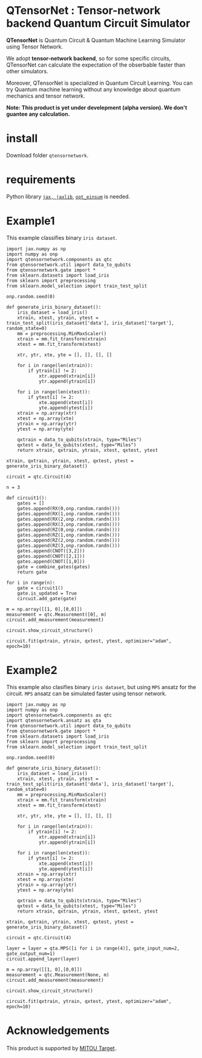 # QTensorNet : Tensor-network backend Quantum Circuit Simulator

**QTensorNet** is Quantum Circuit & Quantum Machine Learning Simulator using Tensor Network.

We adopt **tensor-network backend**, so for some specific circuits, QTensorNet can calculate the expectation of the obserbable faster than other simulators.

Moreover, QTensorNet is specialized in Quantum Circuit Learning. You can try Quantum machine learning without any knowledge about quantum mechanics and tensor network.

**Note: This product is yet under develepment (alpha version). We don't guantee any calculation.**

# install
Download folder `qtensornetwork`.

# requirements
Python library [`jax, jaxlib`](https://github.com/google/jax), [`opt_einsum`](https://github.com/dgasmith/opt_einsum) is needed.

# Example1
This example classifies binary `iris dataset`.

```
import jax.numpy as np
import numpy as onp
import qtensornetwork.components as qtc
from qtensornetwork.util import data_to_qubits
from qtensornetwork.gate import *
from sklearn.datasets import load_iris
from sklearn import preprocessing
from sklearn.model_selection import train_test_split

onp.random.seed(0)

def generate_iris_binary_dataset():
    iris_dataset = load_iris()
    xtrain, xtest, ytrain, ytest = train_test_split(iris_dataset['data'], iris_dataset['target'], random_state=0)
    mm = preprocessing.MinMaxScaler()
    xtrain = mm.fit_transform(xtrain)
    xtest = mm.fit_transform(xtest)

    xtr, ytr, xte, yte = [], [], [], []

    for i in range(len(xtrain)):
        if ytrain[i] != 2:
            xtr.append(xtrain[i])
            ytr.append(ytrain[i])

    for i in range(len(xtest)):
        if ytest[i] != 2:
            xte.append(xtest[i])
            yte.append(ytest[i])
    xtrain = np.array(xtr)
    xtest = np.array(xte)
    ytrain = np.array(ytr)
    ytest = np.array(yte)

    qxtrain = data_to_qubits(xtrain, type="Miles")
    qxtest = data_to_qubits(xtest, type="Miles")
    return xtrain, qxtrain, ytrain, xtest, qxtest, ytest

xtrain, qxtrain, ytrain, xtest, qxtest, ytest = generate_iris_binary_dataset()

circuit = qtc.Circuit(4)

n = 3

def circuit1():
    gates = []
    gates.append(RX(0,onp.random.randn()))
    gates.append(RX(1,onp.random.randn()))
    gates.append(RX(2,onp.random.randn()))
    gates.append(RX(3,onp.random.randn()))
    gates.append(RZ(0,onp.random.randn()))
    gates.append(RZ(1,onp.random.randn()))
    gates.append(RZ(2,onp.random.randn()))
    gates.append(RZ(3,onp.random.randn()))
    gates.append(CNOT([3,2]))
    gates.append(CNOT([2,1]))
    gates.append(CNOT([1,0]))
    gate = combine_gates(gates)
    return gate

for i in range(n):
    gate = circuit1()
    gate.is_updated = True
    circuit.add_gate(gate)

m = np.array([[1, 0],[0,0]])
measurement = qtc.Measurement([0], m)
circuit.add_measurement(measurement)

circuit.show_circuit_structure()

circuit.fit(qxtrain, ytrain, qxtest, ytest, optimizer="adam", epoch=10)
```

# Example2
This example also clasifies binary `iris dataset`, but
using `MPS` ansatz for the circuit. `MPS` ansatz can be simulated
faster using tensor network.
```
import jax.numpy as np
import numpy as onp
import qtensornetwork.components as qtc
import qtensornetwork.ansatz as qta
from qtensornetwork.util import data_to_qubits
from qtensornetwork.gate import *
from sklearn.datasets import load_iris
from sklearn import preprocessing
from sklearn.model_selection import train_test_split

onp.random.seed(0)

def generate_iris_binary_dataset():
    iris_dataset = load_iris()
    xtrain, xtest, ytrain, ytest = train_test_split(iris_dataset['data'], iris_dataset['target'], random_state=0)
    mm = preprocessing.MinMaxScaler()
    xtrain = mm.fit_transform(xtrain)
    xtest = mm.fit_transform(xtest)

    xtr, ytr, xte, yte = [], [], [], []

    for i in range(len(xtrain)):
        if ytrain[i] != 2:
            xtr.append(xtrain[i])
            ytr.append(ytrain[i])

    for i in range(len(xtest)):
        if ytest[i] != 2:
            xte.append(xtest[i])
            yte.append(ytest[i])
    xtrain = np.array(xtr)
    xtest = np.array(xte)
    ytrain = np.array(ytr)
    ytest = np.array(yte)

    qxtrain = data_to_qubits(xtrain, type="Miles")
    qxtest = data_to_qubits(xtest, type="Miles")
    return xtrain, qxtrain, ytrain, xtest, qxtest, ytest

xtrain, qxtrain, ytrain, xtest, qxtest, ytest = generate_iris_binary_dataset()

circuit = qtc.Circuit(4)

layer = layer = qta.MPS([i for i in range(4)], gate_input_num=2, gate_output_num=1)
circuit.append_layer(layer)

m = np.array([[1, 0],[0,0]])
measurement = qtc.Measurement(None, m)
circuit.add_measurement(measurement)

circuit.show_circuit_structure()

circuit.fit(qxtrain, ytrain, qxtest, ytest, optimizer="adam", epoch=10)
```

# Acknowledgements
This product is supported by [MITOU Target](https://www.ipa.go.jp/jinzai/target/2020/gaiyou_fk-1.html)．